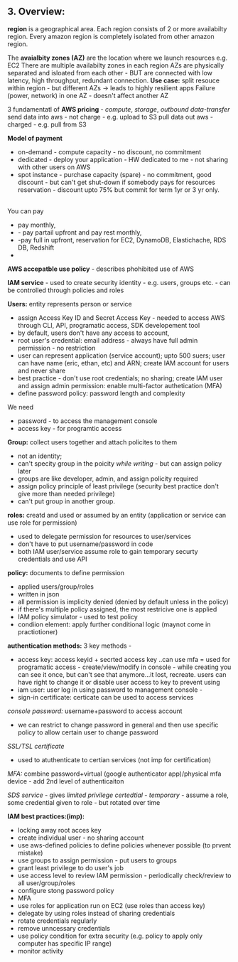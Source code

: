## 3. Overview:

**region** is a geographical area. Each region consists of 2 or more availabilty region. Every amazon region is completely isolated from other amazon region.

The **avaialbity zones (AZ)** are the location where we launch resources e.g. EC2 
There are multiple availabilty zones in each region 
AZs are physically separated and isloated from each other - BUT are connected with low latency, high throughput, redundant connection. **Use case:** split resouce within region - but different AZs -> leads to highly resilient apps 
Failure (power, network) in one AZ - doesn't affect another AZ

3 fundamentatl of **AWS pricing** - *compute*, *storage*, *outbound data-transfer* 
send data into aws - not charge - e.g. upload to S3 
pull data out aws - charged - e.g. pull from S3 

**Model of payment**
- on-demand - compute capacity - no discount, no commitment
- dedicated - deploy your application - HW dedicated to me - not sharing with other users on AWS
- spot instance - purchase capacity (spare) - no commitment, good discount - but can't get shut-down if somebody pays for resources 
<br/>reservation - discount upto 75% but commit for term 1yr or 3 yr only. 

<br/>You can pay
<ul>
  <li>pay monthly,</li>
  <li>- pay partail upfront and pay rest monthly, </li>
  <li>-pay full in upfront, reservation for EC2, DynamoDB, Elastichache, RDS DB, Redshift<li>
</ul>



**AWS accepatble use policy** - describes phohibited use of AWS


**IAM service** - used to create security identity - e.g. users, groups etc. - can be controlled through policies and roles 

**Users:** entity represents person or service 
- assign Access Key ID and Secret Access Key - needed to access AWS through CLI, API, programatic access, SDK developement tool  
- by default, users don't have any access to account, 
- root user's credential: email address - always have full admin permission - no restriction
- user can represent application (service account); upto 500 suers; user can have name (eric, ethan, etc) and ARN; create IAM account for users and never share 
- best practice - don't use root credentials; no sharing; create IAM user and assign admin permission: enable multi-factor authetication (MFA)
- define password policy: password length and complexity

We need 
- password - to access the management console
- access key - for programtic access 

**Group:** collect users together and attach policites to them 
- not an identity; 
- can't specity group in the poicity *while writing* - but can assign policy later
- groups are like developer, admin, and assign policity required
- assign policy principle of least privilege (security best practice don't give more than needed privilege)
- can't put group in another group.

**roles:** creatd and used or assumed by an entity (application or service can use role for permission) 
- used to delegate permission for resources to user/services 
- don't have to put username/password in code 
- both IAM user/service assume role to gain temporary securty credentials and use API  

**policy:** documents to define permission 
- applied users/group/roles 
- written in json 
- all permission is implicity denied (denied by default unless in the policy) 
- if there's multiple policy assigned, the most restricive one is applied
- IAM policy simulator - used to test policy 
- condiion element: apply further conditional logic (maynot come in practiotioner)

**authentication methods:** 3 key methods - 
* access key: access keyid + secrted access key ..can use mfa = used for programatic access - create/view/modify in console - while creating you can see it once, but can't see that anymore...it lost, recreate. users can have right to change it or disable user access to key to prevent using
* iam user: user log in using password to management console - 
* sign-in certificate: certicate can be used to access services

*console password:* username+password to access account 
- we can restrict to change password in general and then use specific policy to allow certain user to change password

*SSL/TSL certificate*
- used to atuthenticate to certian services (not imp for certification)

*MFA:* combine password+virtual (google authenticator app)/physical mfa device - add 2nd level of authenticaiton

*SDS service* - gives *limited privilege certedtial* - *temporary* - assume a role, some credential given to role - but rotated over time

**IAM best practices:(imp):**
- locking away root acces key 
- create individual user - no sharing account
- use aws-defined policies to define policies whenever possible (to prvent mistake)
- use groups to assign permission - put users to groups
- grant least privilege to do user's job
- use access level to review IAM permission - periodically check/review to all user/group/roles
- configure stong password policy
- MFA
- use roles for application run on EC2 (use roles than access  key)
- delegate by using roles instead of sharing credentials
- rotate credentials regularly
- remove unncessary credentials
- use policy condition for extra security (e.g. policy to apply only computer has specific IP range)
- monitor activity 

